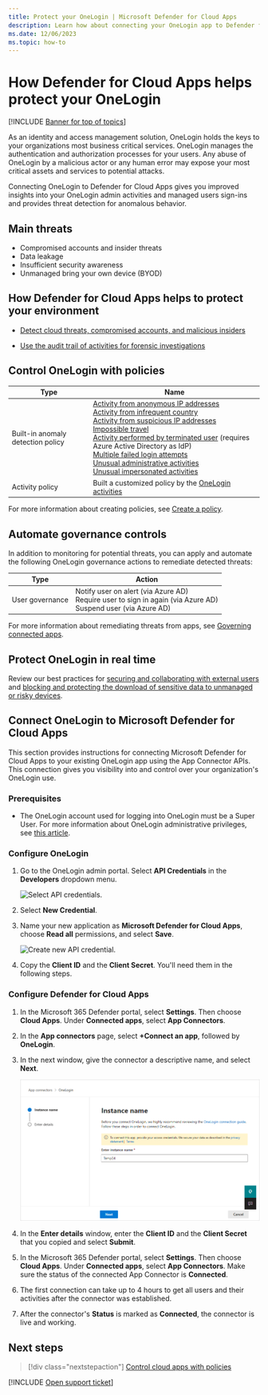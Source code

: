 ```yaml
---
title: Protect your OneLogin | Microsoft Defender for Cloud Apps
description: Learn how about connecting your OneLogin app to Defender for Cloud Apps using the API connector.
ms.date: 12/06/2023
ms.topic: how-to
---
```

# How Defender for Cloud Apps helps protect your OneLogin

[!INCLUDE [Banner for top of topics](includes/banner.md)]

As an identity and access management solution, OneLogin holds the keys to your organizations most business critical services. OneLogin manages the authentication and authorization processes for your users. Any abuse of OneLogin by a malicious actor or any human error may expose your most critical assets and services to potential attacks.

Connecting OneLogin to Defender for Cloud Apps gives you improved insights into your OneLogin admin activities and managed users sign-ins and provides threat detection for anomalous behavior.

## Main threats

- Compromised accounts and insider threats
- Data leakage
- Insufficient security awareness
- Unmanaged bring your own device (BYOD)

## How Defender for Cloud Apps helps to protect your environment

- [Detect cloud threats, compromised accounts, and malicious insiders](best-practices.md#detect-cloud-threats-compromised-accounts-malicious-insiders-and-ransomware)

- [Use the audit trail of activities for forensic investigations](best-practices.md#use-the-audit-trail-of-activities-for-forensic-investigations)

## Control OneLogin with policies

| **Type**                           | **Name**                                                     |
| ---------------------------------- | ------------------------------------------------------------ |
| Built-in  anomaly detection policy | [Activity from   anonymous IP addresses](anomaly-detection-policy.md#activity-from-anonymous-ip-addresses)  <br /> [Activity from   infrequent country](anomaly-detection-policy.md#activity-from-infrequent-country) <br /> [Activity from   suspicious IP addresses](anomaly-detection-policy.md#activity-from-suspicious-ip-addresses)  <br /> [Impossible travel](anomaly-detection-policy.md#impossible-travel)  <br /> [Activity   performed by terminated user](anomaly-detection-policy.md#activity-performed-by-terminated-user) (requires Azure Active Directory as IdP)   <br />[Multiple failed   login attempts](anomaly-detection-policy.md#multiple-failed-login-attempts)  <br /> [Unusual   administrative activities](anomaly-detection-policy.md#unusual-activities-by-user)<br />   [Unusual impersonated activities](anomaly-detection-policy.md#unusual-activities-by-user) |
| Activity  policy                   | Built a customized policy by the  [OneLogin activities](https://developers.onelogin.com/api-docs/1/events/event-resource) |

For more information about creating policies, see [Create a policy](control-cloud-apps-with-policies.md#create-a-policy).

## Automate governance controls

In addition to monitoring for potential threats, you can apply and automate the following OneLogin governance actions to remediate detected threats:

| **Type**        | **Action**                                                   |
| --------------- | ------------------------------------------------------------ |
| User governance | Notify user on  alert (via Azure AD)<br />  Require user to sign in again (via Azure AD)   <br /> Suspend user (via Azure AD) |

For more information about remediating threats from apps, see [Governing connected apps](governance-actions.md).

## Protect OneLogin in real time

Review our best practices for [securing and collaborating with external users](best-practices.md#secure-collaboration-with-external-users-by-enforcing-real-time-session-controls) and [blocking and protecting the download of sensitive data to unmanaged or risky devices](best-practices.md#block-and-protect-download-of-sensitive-data-to-unmanaged-or-risky-devices).


## Connect OneLogin to Microsoft Defender for Cloud Apps

This section provides instructions for connecting Microsoft Defender for Cloud Apps to your existing OneLogin app using the App Connector APIs. This connection gives you visibility into and control over your organization's OneLogin use.

### Prerequisites

- The OneLogin account used for logging into OneLogin must be a Super User. For more information about OneLogin administrative privileges, see [this article](https://onelogin.service-now.com/kb_view_customer.do?sysparm_article=KB0010391).

### Configure OneLogin

1. Go to the OneLogin admin portal. Select **API Credentials** in the **Developers** dropdown menu.

    ![Select API credentials.](media/api-credentials-onelogin.png)

1. Select **New Credential**.
1. Name your new application as **Microsoft Defender for Cloud Apps**, choose **Read all** permissions, and select **Save**.

    ![Create new API credential.](media/create-new-api-credential-onelogin.png)

1. Copy the **Client ID** and the **Client Secret**. You'll need them in the following steps.

### Configure Defender for Cloud Apps

1. In the Microsoft 365 Defender portal, select **Settings**. Then choose **Cloud Apps**. Under **Connected apps**, select **App Connectors**.
1. In the **App connectors** page, select **+Connect an app**, followed by **OneLogin**.
1. In the next window, give the connector a descriptive name, and select **Next**.

    ![Connect OneLogin.](media/connect-onelogin.png)

1. In the **Enter details** window, enter the **Client ID** and the **Client Secret** that you copied and select **Submit**.
1. In the Microsoft 365 Defender portal, select **Settings**. Then choose **Cloud Apps**. Under **Connected apps**, select **App Connectors**. Make sure the status of the connected App Connector is **Connected**.
1. The first connection can take up to 4 hours to get all users and their activities after the connector was established.
1. After the connector's **Status** is marked as **Connected**, the connector is live and working.

## Next steps

> [!div class="nextstepaction"]
> [Control cloud apps with policies](control-cloud-apps-with-policies.md)

[!INCLUDE [Open support ticket](includes/support.md)]
